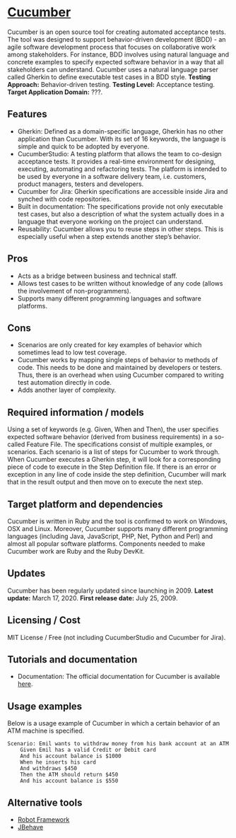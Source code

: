 # [Cucumber](http://cucumber.io)
Cucumber is an open source tool for creating automated acceptance tests. The tool was designed to support behavior-driven development (BDD) - an agile software development process that focuses on collaborative work among stakeholders. For instance, BDD involves using natural language and concrete examples to specify expected software behavior in a way that all stakeholders can understand. Cucumber uses a natural language parser called Gherkin to define executable test cases in a BDD style. **Testing Approach:** Behavior-driven testing. **Testing Level:** Acceptance testing. **Target Application Domain:** ???.

## Features
* Gherkin: Defined as a domain-specific language, Gherkin has no other application than Cucumber. With its set of 16 keywords, the language is simple and quick to be adopted by everyone. 
* CucumberStudio: A testing platform that allows the team to co-design acceptance tests. It provides a real-time environment for designing, executing, automating and refactoring tests. The platform is intended to be used by everyone in a software delivery team, i.e. customers, product managers, testers and developers.
* Cucumber for Jira: Gherkin specifications are accessible inside Jira and synched with code repositories. 
* Built in documentation: The specifications provide not only executable test cases, but also a description of what the system actually does in a language that everyone working on the project can understand.
* Reusability: Cucumber allows you to reuse steps in other steps. This is especially useful when a step extends another step’s behavior.

## Pros
* Acts as a bridge between business and technical staff. 
* Allows test cases to be written without knowledge of any code (allows the involvement of non-programmers).
* Supports many different programming languages and software platforms. 

## Cons
* Scenarios are only created for key examples of behavior which sometimes lead to low test coverage. 
* Cucumber works by mapping single steps of behavior to methods of code. This needs to be done and maintained by developers or testers. Thus, there is an overhead when using Cucumber compared to writing test automation directly in code. 
* Adds another layer of complexity.

## Required information / models
Using a set of keywords (e.g. Given, When and Then), the user specifies expected software behavior (derived from business requirements) in a so-called Feature File. The specifications consist of multiple examples, or scenarios. Each scenario is a list of steps for Cucumber to work through. When Cucumber executes a Gherkin step, it will look for a corresponding piece of code to execute in the Step Definition file. If there is an error or exception in any line of code inside the step definition, Cucumber will mark that in the result output and then move on to execute the next step. 

## Target platform and dependencies
Cucumber is written in Ruby and the tool is confirmed to work on Windows, OSX and Linux. Moreover, Cucumber supports many different programming languages (including Java, JavaScript, PHP, Net, Python and Perl) and almost all popular software platforms. Components needed to make Cucumber work are Ruby and the Ruby DevKit.  

## Updates
Cucumber has been regularly updated since launching in 2009. 
**Latest update:** March 17, 2020.
**First release date:** July 25, 2009.

## Licensing / Cost
MIT License / Free (not including CucumberStudio and Cucumber for Jira).

## Tutorials and documentation
* Documentation: The official documentation for Cucumber is available 
[here](https://cucumber.netlify.app/docs/cucumber/).

## Usage examples
Below is a usage example of Cucumber in which a certain behavior of an ATM machine is specified. 
```
Scenario: Emil wants to withdraw money from his bank account at an ATM
    Given Emil has a valid Credit or Debit card
    And his account balance is $1000
    When he inserts his card
    And withdraws $450
    Then the ATM should return $450
    And his account balance is $550
```
## Alternative tools
* [Robot Framework](https://robotframework.org/)
* [JBehave](https://jbehave.org/)
